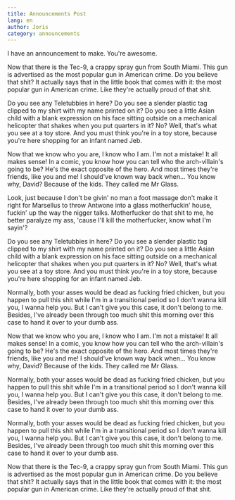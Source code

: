 ```yaml
---
title: Announcements Post
lang: en
author: Joris
category: announcements
---
```


I have an announcement to make. You're awesome.

Now that there is the Tec-9, a crappy spray gun from South Miami. This gun is advertised as the most 
popular gun in American crime. Do you believe that shit? It actually says that in the little book that 
comes with it: the most popular gun in American crime. Like they're actually proud of that shit.

Do you see any Teletubbies in here? Do you see a slender plastic tag clipped to my shirt with my name 
printed on it? Do you see a little Asian child with a blank expression on his face sitting outside on 
a mechanical helicopter that shakes when you put quarters in it? No? Well, that's what you see at a 
toy store. And you must think you're in a toy store, because you're here shopping for an infant named 
Jeb.

Now that we know who you are, I know who I am. I'm not a mistake! It all makes sense! In a comic, you 
know how you can tell who the arch-villain's going to be? He's the exact opposite of the hero. And 
most times they're friends, like you and me! I should've known way back when... You know why, David? 
Because of the kids. They called me Mr Glass.

Look, just because I don't be givin' no man a foot massage don't make it right for Marsellus to throw 
Antwone into a glass motherfuckin' house, fuckin' up the way the nigger talks. Motherfucker do that 
shit to me, he better paralyze my ass, 'cause I'll kill the motherfucker, know what I'm sayin'?

Do you see any Teletubbies in here? Do you see a slender plastic tag clipped to my shirt with my name 
printed on it? Do you see a little Asian child with a blank expression on his face sitting outside on 
a mechanical helicopter that shakes when you put quarters in it? No? Well, that's what you see at a 
toy store. And you must think you're in a toy store, because you're here shopping for an infant named 
Jeb.

Normally, both your asses would be dead as fucking fried chicken, but you happen to pull this shit 
while I'm in a transitional period so I don't wanna kill you, I wanna help you. But I can't give you 
this case, it don't belong to me. Besides, I've already been through too much shit this morning over 
this case to hand it over to your dumb ass.

Now that we know who you are, I know who I am. I'm not a mistake! It all makes sense! In a comic, you 
know how you can tell who the arch-villain's going to be? He's the exact opposite of the hero. And 
most times they're friends, like you and me! I should've known way back when... You know why, David? 
Because of the kids. They called me Mr Glass.

Normally, both your asses would be dead as fucking fried chicken, but you happen to pull this shit 
while I'm in a transitional period so I don't wanna kill you, I wanna help you. But I can't give you 
this case, it don't belong to me. Besides, I've already been through too much shit this morning over 
this case to hand it over to your dumb ass.

Normally, both your asses would be dead as fucking fried chicken, but you happen to pull this shit 
while I'm in a transitional period so I don't wanna kill you, I wanna help you. But I can't give you 
this case, it don't belong to me. Besides, I've already been through too much shit this morning over 
this case to hand it over to your dumb ass.

Now that there is the Tec-9, a crappy spray gun from South Miami. This gun is advertised as the most 
popular gun in American crime. Do you believe that shit? It actually says that in the little book that 
comes with it: the most popular gun in American crime. Like they're actually proud of that shit.

